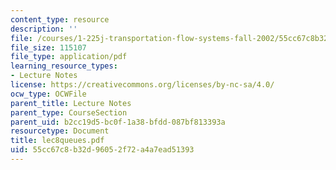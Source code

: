 ```yaml
---
content_type: resource
description: ''
file: /courses/1-225j-transportation-flow-systems-fall-2002/55cc67c8b32d96052f72a4a7ead51393_lec8queues.pdf
file_size: 115107
file_type: application/pdf
learning_resource_types:
- Lecture Notes
license: https://creativecommons.org/licenses/by-nc-sa/4.0/
ocw_type: OCWFile
parent_title: Lecture Notes
parent_type: CourseSection
parent_uid: b2cc19d5-bc0f-1a38-bfdd-087bf813393a
resourcetype: Document
title: lec8queues.pdf
uid: 55cc67c8-b32d-9605-2f72-a4a7ead51393
---
```

